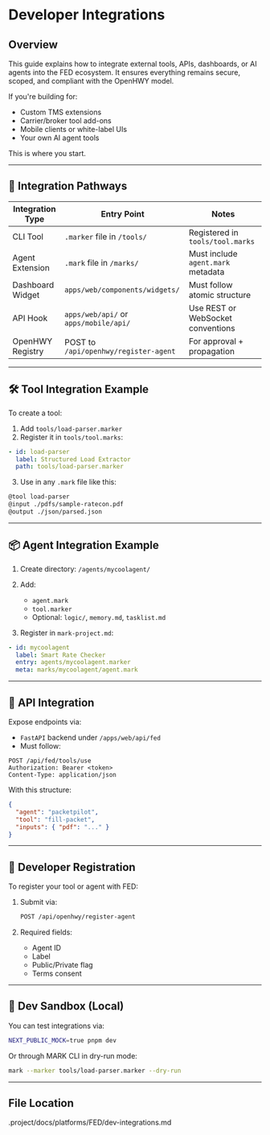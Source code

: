 # Developer Integrations

## Overview

This guide explains how to integrate external tools, APIs, dashboards, or AI agents into the FED ecosystem. It ensures everything remains secure, scoped, and compliant with the OpenHWY model.

If you're building for:
- Custom TMS extensions
- Carrier/broker tool add-ons
- Mobile clients or white-label UIs
- Your own AI agent tools

This is where you start.

---

## 🧩 Integration Pathways

| Integration Type | Entry Point                                   | Notes                              |
|------------------|-----------------------------------------------|------------------------------------|
| CLI Tool         | `.marker` file in `/tools/`                   | Registered in `tools/tool.marks`  |
| Agent Extension  | `.mark` file in `/marks/`                     | Must include `agent.mark` metadata |
| Dashboard Widget | `apps/web/components/widgets/`                | Must follow atomic structure       |
| API Hook         | `apps/web/api/` or `apps/mobile/api/`         | Use REST or WebSocket conventions  |
| OpenHWY Registry | POST to `/api/openhwy/register-agent`         | For approval + propagation         |

---

## 🛠 Tool Integration Example

To create a tool:
1. Add `tools/load-parser.marker`
2. Register it in `tools/tool.marks`:
```yaml
- id: load-parser
  label: Structured Load Extractor
  path: tools/load-parser.marker
````

3. Use in any `.mark` file like this:

```markdown
@tool load-parser
@input ./pdfs/sample-ratecon.pdf
@output ./json/parsed.json
```

---

## 📦 Agent Integration Example

1. Create directory: `/agents/mycoolagent/`

2. Add:

   * `agent.mark`
   * `tool.marker`
   * Optional: `logic/`, `memory.md`, `tasklist.md`

3. Register in `mark-project.md`:

```yaml
- id: mycoolagent
  label: Smart Rate Checker
  entry: agents/mycoolagent.marker
  meta: marks/mycoolagent/agent.mark
```

---

## 📡 API Integration

Expose endpoints via:

* `FastAPI` backend under `/apps/web/api/fed`
* Must follow:

```http
POST /api/fed/tools/use
Authorization: Bearer <token>
Content-Type: application/json
```

With this structure:

```json
{
  "agent": "packetpilot",
  "tool": "fill-packet",
  "inputs": { "pdf": "..." }
}
```

---

## 📘 Developer Registration

To register your tool or agent with FED:

1. Submit via:

   ```bash
   POST /api/openhwy/register-agent
   ```
2. Required fields:

   * Agent ID
   * Label
   * Public/Private flag
   * Terms consent

---

## 🧪 Dev Sandbox (Local)

You can test integrations via:

```bash
NEXT_PUBLIC_MOCK=true pnpm dev
```

Or through MARK CLI in dry-run mode:

```bash
mark --marker tools/load-parser.marker --dry-run
```

---

## File Location
.project/docs/platforms/FED/dev-integrations.md